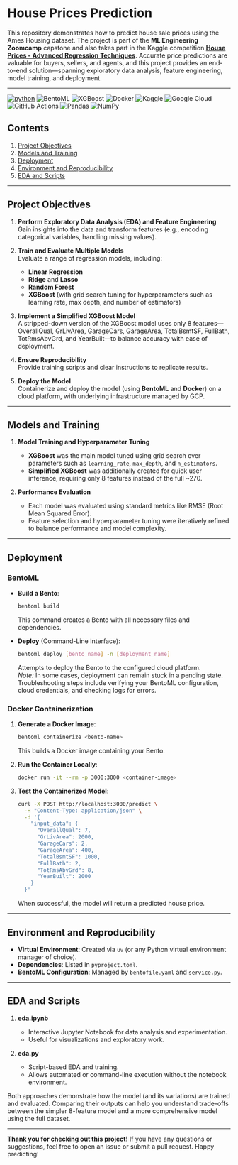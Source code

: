 # House Prices Prediction

This repository demonstrates how to predict house sale prices using the Ames Housing dataset. The project is part of the **ML Engineering Zoomcamp** capstone and also takes part in the Kaggle competition **[House Prices - Advanced Regression Techniques](https://www.kaggle.com/c/house-prices-advanced-regression-techniques)**. Accurate price predictions are valuable for buyers, sellers, and agents, and this project provides an end-to-end solution—spanning exploratory data analysis, feature engineering, model training, and deployment.

---
[![python](https://img.shields.io/badge/Python-3.12-3776AB.svg?style=flat&logo=python&logoColor=white)](https://www.python.org)
![BentoML](https://img.shields.io/badge/BentoML-%234395FA?logo=bentoml&logoColor=white)
![XGBoost](https://img.shields.io/badge/XGBoost-%23F76F00?logo=xgboost&logoColor=white)
![Docker](https://img.shields.io/badge/Docker-%232496ED?logo=docker&logoColor=white)
![Kaggle](https://img.shields.io/badge/Kaggle-%23035AFC?logo=kaggle&logoColor=white)
![Google Cloud](https://img.shields.io/badge/GCP-%234285F4?logo=googlecloud&logoColor=white)
![GitHub Actions](https://img.shields.io/badge/Github%20Actions-%232088FF?logo=githubactions&logoColor=white)
![Pandas](https://img.shields.io/badge/Pandas-%23150458?logo=pandas&logoColor=white)
![NumPy](https://img.shields.io/badge/NumPy-%23013243?logo=numpy&logoColor=white)

## Contents
1. [Project Objectives](#project-objectives)
2. [Models and Training](#models-and-training)
3. [Deployment](#deployment)
4. [Environment and Reproducibility](#environment-and-reproducibility)
5. [EDA and Scripts](#eda-and-scripts)

---

## Project Objectives
1. **Perform Exploratory Data Analysis (EDA) and Feature Engineering**  
   Gain insights into the data and transform features (e.g., encoding categorical variables, handling missing values).

2. **Train and Evaluate Multiple Models**  
   Evaluate a range of regression models, including:
   - **Linear Regression**  
   - **Ridge** and **Lasso**  
   - **Random Forest**  
   - **XGBoost** (with grid search tuning for hyperparameters such as learning rate, max depth, and number of estimators)

3. **Implement a Simplified XGBoost Model**  
   A stripped-down version of the XGBoost model uses only 8 features—OverallQual, GrLivArea, GarageCars, GarageArea, TotalBsmtSF, FullBath, TotRmsAbvGrd, and YearBuilt—to balance accuracy with ease of deployment.

4. **Ensure Reproducibility**  
   Provide training scripts and clear instructions to replicate results.

5. **Deploy the Model**  
   Containerize and deploy the model (using **BentoML** and **Docker**) on a cloud platform, with underlying infrastructure managed by GCP.

---

## Models and Training

1. **Model Training and Hyperparameter Tuning**  
   - **XGBoost** was the main model tuned using grid search over parameters such as `learning_rate`, `max_depth`, and `n_estimators`.
   - **Simplified XGBoost** was additionally created for quick user inference, requiring only 8 features instead of the full ~270.

2. **Performance Evaluation**  
   - Each model was evaluated using standard metrics like RMSE (Root Mean Squared Error).  
   - Feature selection and hyperparameter tuning were iteratively refined to balance performance and model complexity.

---

## Deployment

### BentoML
- **Build a Bento**:  
  ```bash
  bentoml build
  ```
  This command creates a Bento with all necessary files and dependencies.

- **Deploy** (Command-Line Interface):  
  ```bash
  bentoml deploy [bento_name] -n [deployment_name]
  ```
  Attempts to deploy the Bento to the configured cloud platform.  
  *Note:* In some cases, deployment can remain stuck in a pending state. Troubleshooting steps include verifying your BentoML configuration, cloud credentials, and checking logs for errors.

### Docker Containerization
1. **Generate a Docker Image**:  
   ```bash
   bentoml containerize <bento-name>
   ```
   This builds a Docker image containing your Bento.

2. **Run the Container Locally**:  
   ```bash
   docker run -it --rm -p 3000:3000 <container-image>
   ```

3. **Test the Containerized Model**:  
   ```bash
   curl -X POST http://localhost:3000/predict \
     -H "Content-Type: application/json" \
     -d '{
       "input_data": {
         "OverallQual": 7,
         "GrLivArea": 2000,
         "GarageCars": 2,
         "GarageArea": 400,
         "TotalBsmtSF": 1000,
         "FullBath": 2,
         "TotRmsAbvGrd": 8,
         "YearBuilt": 2000
       }
     }'
   ```
   When successful, the model will return a predicted house price.

---

## Environment and Reproducibility
- **Virtual Environment**: Created via `uv` (or any Python virtual environment manager of choice).
- **Dependencies**: Listed in `pyproject.toml`.
- **BentoML Configuration**: Managed by `bentofile.yaml` and `service.py`.

---

## EDA and Scripts

1. **eda.ipynb**  
   - Interactive Jupyter Notebook for data analysis and experimentation.  
   - Useful for visualizations and exploratory work.

2. **eda.py**  
   - Script-based EDA and training.  
   - Allows automated or command-line execution without the notebook environment.

Both approaches demonstrate how the model (and its variations) are trained and evaluated. Comparing their outputs can help you understand trade-offs between the simpler 8-feature model and a more comprehensive model using the full dataset.

---

**Thank you for checking out this project!** If you have any questions or suggestions, feel free to open an issue or submit a pull request. Happy predicting!